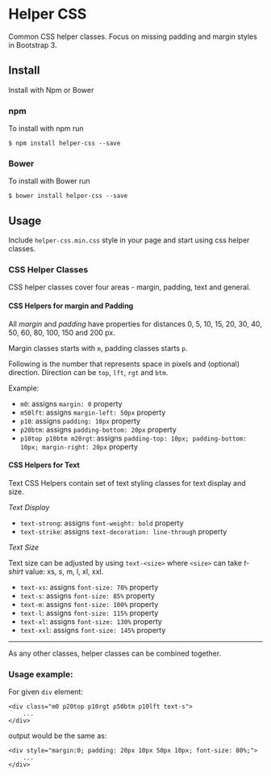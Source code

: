 # Helper CSS

Common CSS helper classes. Focus on missing padding and margin styles in Bootstrap 3.

## Install

Install with Npm or Bower

### npm

To install with npm run

```
$ npm install helper-css --save
```

### Bower

To install with Bower run

```
$ bower install helper-css --save
```

## Usage

Include `helper-css.min.css` style in your page and start using css helper classes.

### CSS Helper Classes

CSS helper classes cover four areas - margin, padding, text and general.

#### CSS Helpers for margin and Padding

All _margin_ and _padding_ have properties for distances 0, 5, 10, 15, 20, 30, 40, 50, 60, 80, 100, 150 and 200 px.

Margin classes starts with `m`, padding classes starts `p`. 

Following is the number that represents space in pixels and (optional) direction. Direction can be `top`, `lft`, `rgt` and `btm`.

Example:

* `m0`: assigns `margin: 0` property
* `m50lft`: assigns `margin-left: 50px` property
* `p10`: assigns `padding: 10px` property
* `p20btm`: assigns `padding-bottom: 20px` property
* `p10top p10btm m20rgt`: assigns `padding-top: 10px; padding-bottom: 10px; margin-right: 20px` property

#### CSS Helpers for Text

Text CSS Helpers contain set of text styling classes for text display and size.

*Text Display*

* `text-strong`: assigns `font-weight: bold` property
* `text-strike`: assigns `text-decoration: line-through` property

*Text Size*

Text size can be adjusted by using `text-<size>` where `<size>` can take _t-shirt_ value: xs, s, m, l, xl, xxl.

* `text-xs`: assigns `font-size: 70%` property
* `text-s`: assigns `font-size: 85%` property
* `text-m`: assigns `font-size: 100%` property
* `text-l`: assigns `font-size: 115%` property
* `text-xl`: assigns `font-size: 130%` property
* `text-xxl`: assigns `font-size: 145%` property

---

As any other classes, helper classes can be combined together.

### Usage example:

For given `div` element:

```
<div class="m0 p20top p10rgt p50btm p10lft text-s">
    ...
</div>
```

output would be the same as:

```
<div style="margin:0; padding: 20px 10px 50px 10px; font-size: 80%;">
    ...
</div>
```

